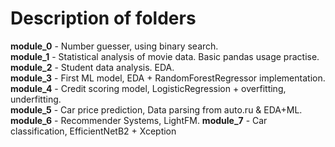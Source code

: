 # Description of folders  
**module_0** - Number guesser, using binary search.  
**module_1** - Statistical analysis of movie data. Basic pandas usage practise.  
**module_2** - Student data analysis. EDA.  
**module_3** - First ML model, EDA + RandomForestRegressor implementation.  
**module_4** - Credit scoring model, LogisticRegression + overfitting, underfitting.  
**module_5** - Car price prediction, Data parsing from auto.ru & EDA+ML.  
**module_6** - Recommender Systems, LightFM.
**module_7** - Car classification, EfficientNetB2 + Xception
